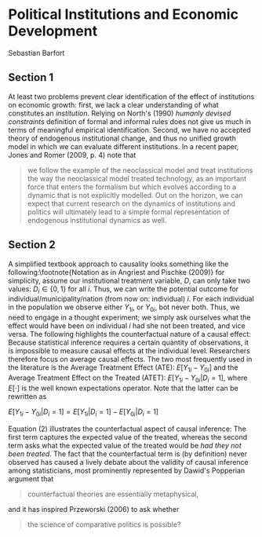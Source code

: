 # Political Institutions and Economic Development
Sebastian Barfort

## Section 1 
At least two problems prevent clear identification of the effect of institutions on economic growth: first, we lack a clear understanding of what constitutes an *institution*. Relying on North's (1990) *humanly devised constraints* definition of formal and informal rules does not give us much in terms of meaningful empirical identification. Second, we have no accepted theory of endogenous institutional change, and thus no unified growth model in which we can evaluate different institutions. In a recent paper, Jones and Romer (2009, p. 4) note that 

> we follow the example of the neoclassical model and treat institutions the way the neoclassical model treated technology, as an important force that enters the formalism but which evolves according to a dynamic that is not explicitly modelled. Out on the horizon, we can expect that current research on the dynamics of institutions and politics will ultimately lead to a simple formal representation of endogenous institutional dynamics as well.


## Section 2
A simplified textbook approach to causality looks something like the following:\footnote{Notation as in Angriest and Pischke (2009)} for simplicity, assume our institutional treatment variable, $D$, can only take two values: $D_i \in \{0,1\}$ 
for all $i$. Thus, we can write the potential outcome for individual/municipality/nation (from now on: individual) $i$. For each individual in the population we observe either $Y_{1i}$, or $Y_{0i}$, bot never both. Thus, we need to engage in a thought experiment; we simply ask ourselves what the effect would have been on individual $i$ had she not been treated, and vice versa. The following highlights the counterfactual nature of a causal effect: Because statistical inference requires a certain quantity of observations, it is impossible to measure causal effects at the individual level. Researchers therefore focus on average causal effects. The two most frequently used in the literature is the Average Treatment Effect (ATE): $E[Y_{1i}-Y_{0i}]$ and the Average Treatment Effect on the Treated (ATET): $E[Y_{1i}-Y_{0i}
|D_i=1 ]$, where $E[\cdot]$ is the well known expectations operator. Note that the latter can be rewritten as

$E[Y_{1i}-Y_{0i}|D_i=1 ]=E[Y_{1i}
|D_i=1 ]-E[Y_{0i}
|D_i=1 ]$

Equation (2) illustrates the counterfactual aspect of causal inference: The first term captures the expected value of the treated, whereas the second term asks what the expected value of the treated would be *had they not been treated*. The fact that the counterfactual term is (by definition) never observed has caused a lively debate about the validity of causal inference among statisticians, most prominently represented by Dawid's Popperian argument that 


> counterfactual theories are essentially metaphysical, 

and it has inspired Przeworski (2006) to ask whether 

>the science of comparative politics is possible?



